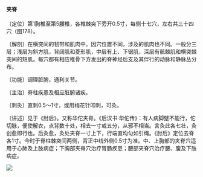 #### 夹脊

〔定位〕第1胸椎至第5腰椎，各椎棘突下旁开0.5寸，每侧十七穴，左右共三十四穴（图178）。

〔解剖〕在横突间的韧带和肌肉中。因穴位置不同，涉及的肌肉也不同。一般分三层；浅层为斜方肌，背阔肌和菱形肌，中层有上、下锯肌，深层有骶棘肌和横突棘突间的短肌。每穴都有相应椎骨下方发出的脊神经后支及其伴行的动脉和静脉丛分布。

〔功能〕调理脏腑，通利关节。

〔主治〕脊柱疾患及相应脏腑诸疾。

〔刺灸〕直刺0.5～1寸，或用梅花针叩刺，可灸。

〔讲述〕见于《肘后》。又称华佗夹脊。《后汉书·华佗传》：有人病脚躄不能行，佗切脉，便使解衣，点背数十处，相去一寸或五分，从邪不相当。言灸此各七壮，灸创愈即行也。后灸愈，灸处夹脊一寸上下，行端直均匀如引绳。《肘后》定位去脊各1寸。今时于脊柱棘突间两侧，背正中线外侧0.5寸为准。中、上胸部的夹脊穴适用于心肺及上肢病症；下胸部夹脊穴治疗胃肠疾患；腰部夹脊穴治疗腰、腹及下肢病症。

![](img/图178、179.jpg)
